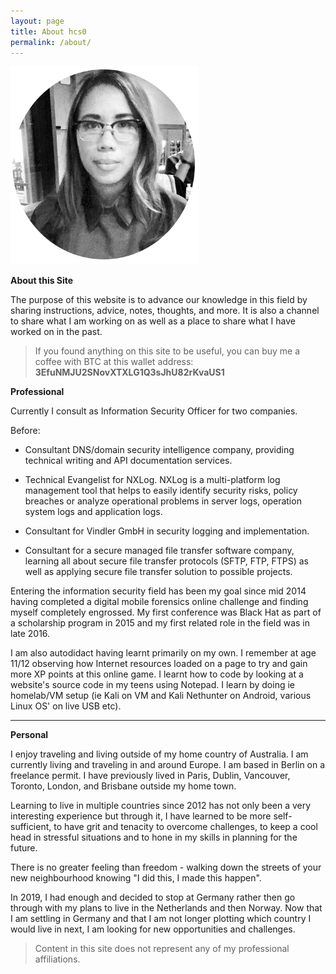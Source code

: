 ```yaml
---
layout: page
title: About hcs0
permalink: /about/
---
```


![Author](/assets/images/author.png)

**About this Site**

The purpose of this website is to advance our knowledge in this field by sharing instructions, advice, notes, thoughts, and more. It is also a channel to share what I am working on as well as a place to share what I have worked on in the past.

> If you found anything on this site to be useful, you can buy me a coffee with BTC at this wallet address: **3EfuNMJU2SNovXTXLG1Q3sJhU82rKvaUS1**

**Professional**

Currently I consult as Information Security Officer for two companies.

Before:

- Consultant DNS/domain security intelligence company, providing technical writing and API documentation services.

- Technical Evangelist for NXLog. NXLog is a multi-platform log management tool that helps to easily identify security risks, policy breaches or analyze operational problems in server logs, operation system logs and application logs.

- Consultant for Vindler GmbH in security logging and implementation.

- Consultant for a secure managed file transfer software company, learning all about secure file transfer protocols (SFTP, FTP, FTPS) as well as applying secure file transfer solution to possible projects.

Entering the information security field has been my goal since mid 2014 having completed a digital mobile forensics online challenge and finding myself completely engrossed. My first conference was Black Hat as part of a scholarship program in 2015 and my first related role in the field was in late 2016.

I am also autodidact having learnt primarily on my own. I remember at age
11/12 observing how Internet resources loaded on a page to try and gain more XP
points at this online game. I learnt how to code by looking at a website's
source code in my teens using Notepad.  I learn by doing ie homelab/VM setup
(ie Kali on VM and Kali Nethunter on Android, various Linux OS' on live USB
etc).

---

**Personal**

I enjoy traveling and living outside of my home country of Australia. I am currently living and traveling in and around Europe. I am based in Berlin on a freelance permit. I have previously lived in Paris, Dublin, Vancouver, Toronto, London, and Brisbane outside my home town.

Learning to live in multiple countries since 2012 has not only been a very
interesting experience but through it, I have learned to be more self-sufficient, to have grit and tenacity to overcome challenges, to keep a cool head in
stressful situations and to hone in my skills in planning for the future.

There is no greater feeling than freedom - walking down the streets of your
new neighbourhood knowing "I did this, I made this happen".

In 2019, I had enough and decided to stop at Germany rather then go through
with my plans to live in the Netherlands and then Norway. Now that I am settling in Germany and that I am not longer plotting which country I would live in next, I am looking for new opportunities and challenges.

> Content in this site does not represent any of my professional affiliations.
